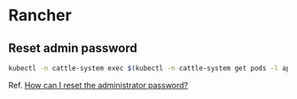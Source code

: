# Rancher

## Reset admin password

```bash
kubectl -n cattle-system exec $(kubectl -n cattle-system get pods -l app=rancher --no-headers | head -1 | awk '{ print $1 }') -c rancher -- reset-password
```

Ref. [How can I reset the administrator password?](https://ranchermanager.docs.rancher.com/faq/technical-items#how-can-i-reset-the-administrator-password)

